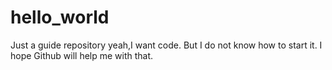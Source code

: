 # hello_world
Just a guide repository
yeah,I want code. But I do not know how to start it. I hope Github will help me with that.
